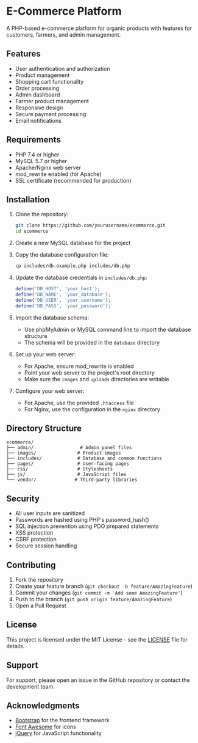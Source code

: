 # E-Commerce Platform

A PHP-based e-commerce platform for organic products with features for customers, farmers, and admin management.

## Features

- User authentication and authorization
- Product management
- Shopping cart functionality
- Order processing
- Admin dashboard
- Farmer product management
- Responsive design
- Secure payment processing
- Email notifications

## Requirements

- PHP 7.4 or higher
- MySQL 5.7 or higher
- Apache/Nginx web server
- mod_rewrite enabled (for Apache)
- SSL certificate (recommended for production)

## Installation

1. Clone the repository:
   ```bash
   git clone https://github.com/yourusername/ecommerce.git
   cd ecommerce
   ```

2. Create a new MySQL database for the project

3. Copy the database configuration file:
   ```bash
   cp includes/db.example.php includes/db.php
   ```

4. Update the database credentials in `includes/db.php`:
   ```php
   define('DB_HOST', 'your_host');
   define('DB_NAME', 'your_database');
   define('DB_USER', 'your_username');
   define('DB_PASS', 'your_password');
   ```

5. Import the database schema:
   - Use phpMyAdmin or MySQL command line to import the database structure
   - The schema will be provided in the `database` directory

6. Set up your web server:
   - For Apache, ensure mod_rewrite is enabled
   - Point your web server to the project's root directory
   - Make sure the `images` and `uploads` directories are writable

7. Configure your web server:
   - For Apache, use the provided `.htaccess` file
   - For Nginx, use the configuration in the `nginx` directory

## Directory Structure

```
ecommerce/
├── admin/                 # Admin panel files
├── images/               # Product images
├── includes/             # Database and common functions
├── pages/                # User-facing pages
├── css/                  # Stylesheets
├── js/                   # JavaScript files
└── vendor/              # Third-party libraries
```

## Security

- All user inputs are sanitized
- Passwords are hashed using PHP's password_hash()
- SQL injection prevention using PDO prepared statements
- XSS protection
- CSRF protection
- Secure session handling

## Contributing

1. Fork the repository
2. Create your feature branch (`git checkout -b feature/AmazingFeature`)
3. Commit your changes (`git commit -m 'Add some AmazingFeature'`)
4. Push to the branch (`git push origin feature/AmazingFeature`)
5. Open a Pull Request

## License

This project is licensed under the MIT License - see the [LICENSE](LICENSE) file for details.

## Support

For support, please open an issue in the GitHub repository or contact the development team.

## Acknowledgments

- [Bootstrap](https://getbootstrap.com/) for the frontend framework
- [Font Awesome](https://fontawesome.com/) for icons
- [jQuery](https://jquery.com/) for JavaScript functionality 